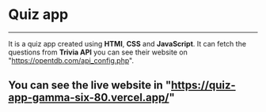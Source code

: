 # Quiz app
---
It is a quiz app created using **HTMl**, **CSS** and **JavaScript**. It can fetch the questions from **Trivia API** you can see their website on "https://opentdb.com/api_config.php".

You can see the live website in "https://quiz-app-gamma-six-80.vercel.app/"
---
